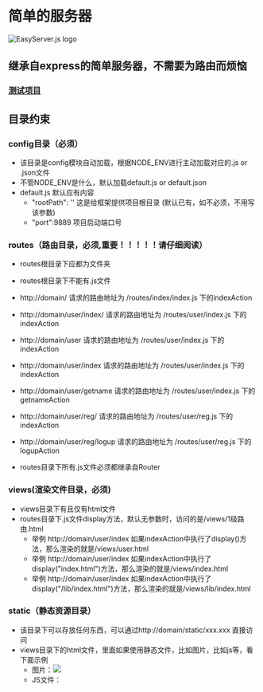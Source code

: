 # 简单的服务器
![EasyServer.js logo](http://gao111.top/img/logo.jpg)
## 继承自express的简单服务器，不需要为路由而烦恼
### [测试项目](https://github.com/332065255/easy_test)

## 目录约束
### config目录（必须）
* 该目录是config模块自动加载，根据NODE_ENV进行主动加载对应的.js or .json文件
* 不管NODE_ENV是什么，默认加载default.js or default.json
* default.js 默认应有内容
	* 	"rootPath": ''    这是给框架提供项目根目录 (默认已有，如不必须，不用写该参数)
	*  "port":9889       项目启动端口号

	
### routes（路由目录，必须,重要！！！！！请仔细阅读）
* routes根目录下应都为文件夹
* routes根目录下不能有.js文件
* http://domain/ 请求的路由地址为 /routes/index/index.js 下的indexAction
* http://domain/user/index/ 请求的路由地址为 /routes/user/index.js 下的indexAction

* http://domain/user 请求的路由地址为 /routes/user/index.js 下的indexAction

* http://domain/user/index 请求的路由地址为 /routes/user/index.js 下的indexAction
* http://domain/user/getname 请求的路由地址为 /routes/user/index.js 下的getnameAction
* http://domain/user/reg/ 请求的路由地址为 /routes/user/reg.js 下的indexAction
* http://domain/user/reg/logup 请求的路由地址为 /routes/user/reg.js 下的logupAction
* routes目录下所有.js文件必须都继承自Router
	
### views(渲染文件目录，必须)
* views目录下有且仅有html文件
* routes目录下.js文件display方法，默认无参数时，访问的是/views/1级路由.html
	* 举例 http://domain/user/index 如果indexAction中执行了display()方法，那么渲染的就是/views/user.html
	* 举例 http://domain/user/index 如果indexAction中执行了display("index.html")方法，那么渲染的就是/views/index.html
	* 举例 http://domain/user/index 如果indexAction中执行了display("/lib/index.html")方法，那么渲染的就是/views/lib/index.html
### static（静态资源目录）
* 该目录下可以存放任何东西，可以通过http://domain/static/xxx.xxx 直接访问
* views目录下的html文件，里面如果使用静态文件，比如图片，比如js等，看下面示例
	* 图片：<img src='/static/1.jpg'/>
	* JS文件：<script src='/static/1.js'>
	* 注意，静态文件的起始目录永远为'/static'
## API
### EasyServer
* start()方法 启动服务器，默认端口是9889

### Router（此类应为被继承类，建议不要直接使用）
* before（）方法，请求进入该对象后，第一个执行的方法，返回FALSE，即立即结束后续操作
* xxxAction（）子类自定义方法，使用方式如下
	* http://domain/user/index/getUser 请求的路由地址为 /routes/user/index.js 下的getUserAction()方法
	* 该方法返回false，即立即结束后续操作
	* 该方法应都为post请求
	* xxx应全部为小写，因为浏览器地址栏不支持大写
* __call() 方法，如果请求路由没有击中任何xxxAction()方法，那么默认执行该方法，返回false，即立即结束后续操作
* after()方法，最后执行方法
	



## 安装方式
```
npm install easyserver.js -S

import {EasyServer,Router} from 'EasyServer'
let server = new EasyServer();
server.start();
```

## Licence

MIT